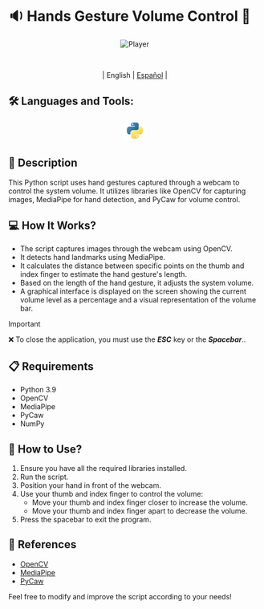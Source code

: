 ﻿# 🔉 Hands Gesture Volume Control 🤏

<p align="center">
  <img src="https://github.com/SantiagoAnzola/Control-de-Volumen-con-Gestos-de-Mano/assets/87992831/d77e2377-589d-4904-b7ae-ecc5d8959f47" alt="Player" />
</p>

<br>
<p align="center">
  | <span>English</span> | 
    <a href=README.md>Español</a> |
</p>
<be>

## :hammer_and_wrench: Languages and Tools:
<p align="center" > <a href="https://www.python.org" target="_blank" rel="noreferrer"> <img src="https://raw.githubusercontent.com/devicons/devicon/master/icons/python/python-original.svg" alt="python" width="40" height="40"/> </a> </p>

## 📃 Description
This Python script uses hand gestures captured through a webcam to control the system volume. It utilizes libraries like OpenCV for capturing images, MediaPipe for hand detection, and PyCaw for volume control.

## 💻 How It Works?

- The script captures images through the webcam using OpenCV.
- It detects hand landmarks using MediaPipe.
- It calculates the distance between specific points on the thumb and index finger to estimate the hand gesture's length.
- Based on the length of the hand gesture, it adjusts the system volume.
- A graphical interface is displayed on the screen showing the current volume level as a percentage and a visual representation of the volume bar.
>[!IMPORTANT]
>
>❌ To close the application, you must use the ***ESC*** key or the ***Spacebar***..


## 📋 Requirements

- Python 3.9
- OpenCV
- MediaPipe
- PyCaw
- NumPy

## 📜 How to Use?

1. Ensure you have all the required libraries installed.
2. Run the script.
3. Position your hand in front of the webcam.
4. Use your thumb and index finger to control the volume:
   - Move your thumb and index finger closer to increase the volume.
   - Move your thumb and index finger apart to decrease the volume.
5. Press the spacebar to exit the program.

## 🔗 References

- [OpenCV](https://opencv.org/)
- [MediaPipe](https://mediapipe.dev/)
- [PyCaw](https://github.com/AndreMiras/pycaw)

Feel free to modify and improve the script according to your needs!
